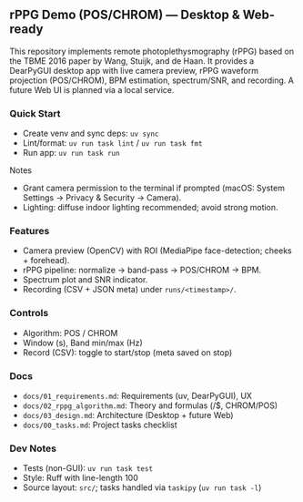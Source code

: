 ## rPPG Demo (POS/CHROM) — Desktop & Web-ready

This repository implements remote photoplethysmography (rPPG) based on the TBME 2016 paper by Wang, Stuijk, and de Haan. It provides a DearPyGUI desktop app with live camera preview, rPPG waveform projection (POS/CHROM), BPM estimation, spectrum/SNR, and recording. A future Web UI is planned via a local service.

### Quick Start
- Create venv and sync deps: `uv sync`
- Lint/format: `uv run task lint` / `uv run task fmt`
- Run app: `uv run task run`

Notes
- Grant camera permission to the terminal if prompted (macOS: System Settings → Privacy & Security → Camera).
- Lighting: diffuse indoor lighting recommended; avoid strong motion.

### Features
- Camera preview (OpenCV) with ROI (MediaPipe face-detection; cheeks + forehead).
- rPPG pipeline: normalize → band-pass → POS/CHROM → BPM.
- Spectrum plot and SNR indicator.
- Recording (CSV + JSON meta) under `runs/<timestamp>/`.

### Controls
- Algorithm: POS / CHROM
- Window (s), Band min/max (Hz)
- Record (CSV): toggle to start/stop (meta saved on stop)

### Docs
- `docs/01_requirements.md`: Requirements (uv, DearPyGUI), UX
- `docs/02_rppg_algorithm.md`: Theory and formulas ($/$$, CHROM/POS)
- `docs/03_design.md`: Architecture (Desktop + future Web)
- `docs/00_tasks.md`: Project tasks checklist

### Dev Notes
- Tests (non-GUI): `uv run task test`
- Style: Ruff with line-length 100
- Source layout: `src/`; tasks handled via `taskipy` (`uv run task -l`)
